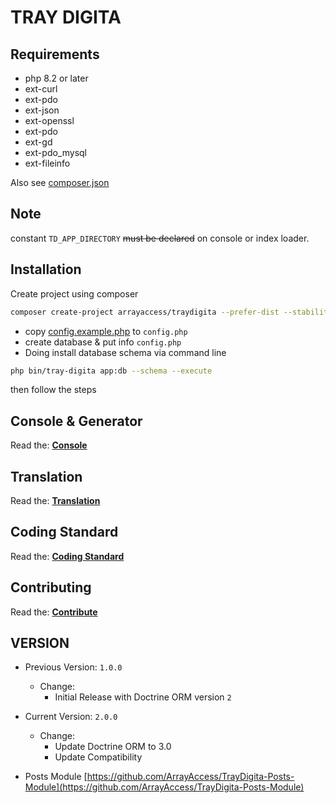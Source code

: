 # TRAY DIGITA


## Requirements

- php 8.2 or later
- ext-curl
- ext-pdo
- ext-json
- ext-openssl
- ext-pdo
- ext-gd
- ext-pdo_mysql
- ext-fileinfo

Also see [composer.json](composer.json)

## Note

constant ```TD_APP_DIRECTORY``` ~~must be declared~~ on console or index loader.


## Installation

Create project using composer

```bash
composer create-project arrayaccess/traydigita --prefer-dist --stability=dev example.com
```

- copy [config.example.php](config.example.php) to `config.php`
- create database & put info `config.php`
- Doing install database schema via command line

```bash
php bin/tray-digita app:db --schema --execute
```

then follow the steps

## Console & Generator

Read the: **[Console](CONSOLE.md)**

## Translation

Read the: **[Translation](TRANSLATION.md)**

## Coding Standard

Read the: **[Coding Standard](CODING_STANDARD.md)**

## Contributing

Read the: **[Contribute](CONTRIBUTING.md)**

## VERSION

- Previous Version: `1.0.0`
  - Change:
    - Initial Release with Doctrine ORM version `2`
- Current Version: `2.0.0`
  - Change:
    - Update Doctrine ORM to 3.0
    - Update Compatibility

- Posts Module [https://github.com/ArrayAccess/TrayDigita-Posts-Module](https://github.com/ArrayAccess/TrayDigita-Posts-Module)
